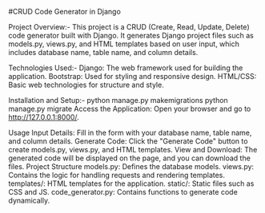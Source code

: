 #CRUD Code Generator in Django


Project Overview:-
This project is a CRUD (Create, Read, Update, Delete) code generator built with Django. It generates Django project files such as models.py, views.py, and HTML templates based on user input, which includes database name, table name, and column details.

Technologies Used:-
Django: The web framework used for building the application.
Bootstrap: Used for styling and responsive design.
HTML/CSS: Basic web technologies for structure and style.

Installation and Setup:-
python manage.py makemigrations
python manage.py migrate
Access the Application:
Open your browser and go to http://127.0.0.1:8000/.

Usage
Input Details: Fill in the form with your database name, table name, and column details.
Generate Code: Click the "Generate Code" button to create models.py, views.py, and HTML templates.
View and Download: The generated code will be displayed on the page, and you can download the files.
Project Structure
models.py: Defines the database models.
views.py: Contains the logic for handling requests and rendering templates.
templates/: HTML templates for the application.
static/: Static files such as CSS and JS.
code_generator.py: Contains functions to generate code dynamically.
